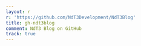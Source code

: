 ```yaml
---
layout: r
r: 'https://github.com/NdT3Development/NdT3Blog'
title: gh-ndt3blog
comment: NdT3 Blog on GitHub
track: true
---
```



